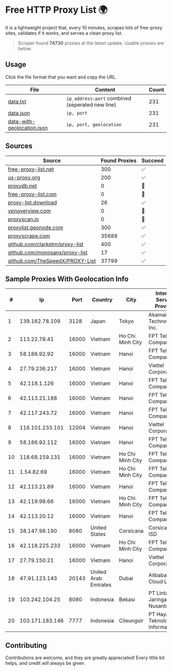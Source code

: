 
# Free HTTP Proxy List 🌍

It is a lightweight project that, every 10 minutes, scrapes lots of free-proxy sites, validates if it works, and serves a clean proxy list.


> Scraper found **74730** proxies at the latest update. Usable proxies are below.

## Usage

Click the file format that you want and copy the URL.


|File|Content|Count|
|----|-------|-----|
|[data.txt](https://raw.githubusercontent.com/themiralay/Proxy-List-World/master/data.txt)|`ip_address:port` combined (seperated new line)|231|
|[data.json](https://raw.githubusercontent.com/themiralay/Proxy-List-World/master/data.json)|`ip, port`|231|
|[data-with-geolocation.json](https://raw.githubusercontent.com/themiralay/Proxy-List-World/master/data-with-geolocation.json)|`ip, port, geolocation`|231|

## Sources

|Source|Found Proxies|Succeed|
|------|-------------|-------|
|[free-proxy-list.net](https://free-proxy-list.net)|300|✅|
|[us-proxy.org](https://www.us-proxy.org)|200|✅|
|[proxydb.net](http://proxydb.net)|0|🚫|
|[free-proxy-list.com](https://free-proxy-list.com/?page=&port=&type%5B%5D=http&type%5B%5D=https&up_time=0&search=Search)|0|🚫|
|[proxy-list.download](https://www.proxy-list.download/HTTP)|26|✅|
|[vpnoverview.com](https://vpnoverview.com/privacy/anonymous-browsing/free-proxy-servers)|0|🚫|
|[proxyscan.io](https://www.proxyscan.io)|0|🚫|
|[proxylist.geonode.com](https://proxylist.geonode.com/api/proxy-list?limit=300&page=1&sort_by=lastChecked&sort_type=desc&protocols=http,https)|300|✅|
|[proxyscrape.com](https://api.proxyscrape.com/v2/?request=displayproxies&protocol=http&timeout=10000&country=all&ssl=all&anonymity=all)|35688|✅|
|[github.com/clarketm/proxy-list](https://raw.githubusercontent.com/clarketm/proxy-list/master/proxy-list-raw.txt)|400|✅|
|[github.com/monosans/proxy-list](https://raw.githubusercontent.com/monosans/proxy-list/main/proxies/http.txt)|17|✅|
|[github.com/TheSpeedX/PROXY-List](https://raw.githubusercontent.com/TheSpeedX/PROXY-List/master/http.txt)|37799|✅|


## Sample Proxies With Geolocation Info

|#|Ip|Port|Country|City|Internet Service Provider|
|-|--|----|-------|----|-------------------------|
|1|139.162.78.109|3128|Japan|Tokyo|Akamai Technologies, Inc.|
|2|113.22.78.41|16000|Vietnam|Ho Chi Minh City|FPT Telecom Company|
|3|58.186.92.92|16000|Vietnam|Hanoi|FPT Telecom Company|
|4|27.79.236.217|16000|Vietnam|Hanoi|Viettel Corporation|
|5|42.118.1.126|16000|Vietnam|Hanoi|FPT Telecom Company|
|6|42.113.21.188|16000|Vietnam|Hanoi|FPT Telecom Company|
|7|42.117.243.72|16000|Vietnam|Hanoi|FPT Telecom Company|
|8|116.101.233.101|12004|Vietnam|Hanoi|Viettel Corporation|
|9|58.186.92.112|16000|Vietnam|Hanoi|FPT Telecom Company|
|10|118.68.159.131|16000|Vietnam|Ho Chi Minh City|FPT Telecom Company|
|11|1.54.82.69|16000|Vietnam|Ho Chi Minh City|FPT Telecom Company|
|12|42.113.21.89|16000|Vietnam|Hanoi|FPT Telecom Company|
|13|42.119.98.66|16000|Vietnam|Ho Chi Minh City|FPT Telecom Company|
|14|42.113.20.12|16000|Vietnam|Hanoi|FPT Telecom Company|
|15|38.147.98.190|8080|United States|Corsicana|Corsicana ISD|
|16|42.118.225.233|16000|Vietnam|Ho Chi Minh City|FPT Telecom Company|
|17|27.79.150.21|16000|Vietnam|Hanoi|Viettel Corporation|
|18|47.91.123.143|20143|United Arab Emirates|Dubai|Alibaba Cloud LLC|
|19|103.242.104.25|8080|Indonesia|Bekasi|PT Lintas Jaringan Nusantara|
|20|103.171.183.146|7777|Indonesia|Cileungsir|PT Hayat Teknologi Informatika|



## Contributing

Contributions are welcome, and they are greatly appreciated! Every
little bit helps, and credit will always be given.


